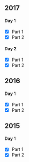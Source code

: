 ## 2017
#### Day 1 
- [X] Part 1 
- [X] Part 2
#### Day 2
- [X] Part 1 
- [X] Part 2
## 2016
#### Day 1 
- [X] Part 1 
- [X] Part 2
## 2015
#### Day 1 
- [X] Part 1 
- [X] Part 2
